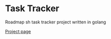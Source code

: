 # Task Tracker

Roadmap sh task tracker project written in golang

[Project page](https://roadmap.sh/projects/task-tracker)

